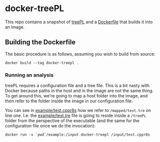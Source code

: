 # docker-treePL

This repo contains a snapshot of [treePL](https://github.com/blackrim/treePL)
and a [Dockerfile](Dockerfile) that builds it into an image.

## Building the Dockerfile

The basic procedure is as follows, assuming you wish to build from source:

```{bash}
docker build --tag docker-treepl .
```

### Running an analysis

treePL requires a configuration file and a tree file. This is a bit nasty
with Docker because paths in the host and in the image are not the same
thing. To get around this, we're going to map a host folder into the image,
and then refer to the folder inside the image in our configuration file.

You can see in [example/test.cppr8s](example/test.cppr8s) how we refer to
`/mapped/test.tre` on line one. I.e. the [example/test.tre](example/test.tre) 
file is going to reside inside a `/treePL` folder from the perspective of the
executable (and the same for the configuration file once we do the invocation):

```{bash}
docker run -v `pwd`/example:/input docker-treepl /input/test.cppr8s
```
